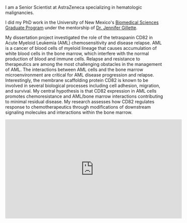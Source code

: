 I am a Senior Scientist at AstraZeneca specializing in hematologic malignancies.

I did my PhD work in the University of New Mexico's [Biomedical Sciences Graduate Program](https://hsc.unm.edu/research/brep/graduate/bsgp/index.html) under the mentorship of [Dr. Jennifer Gillette](https://pathology.unm.edu/research/faculty-laboratories/the-gillette-laboratory/index.html).

My dissertation project investigated the role of the tetraspanin CD82 in Acute Myeloid Leukemia (AML) chemosensitivity and disease relapse. AML is a cancer of blood cells of myeloid lineage that causes accumulation of white blood cells in the bone marrow, which interfere with the normal production of blood and immune cells. Relapse and resistance to therapeutics are among the most challenging obstacles in the management of AML. The interactions between AML cells and the bone marrow microenvironment are critical for AML disease progression and relapse. Interestingly, the membrane scaffolding protein CD82 is known to be involved in several biological processes including cell adhesion, migration, and survival. My central hypothesis is that CD82 expression in AML cells promotes chemoresistance and AML/bone marrow interactions contributing to minimal residual disease. My research assesses how CD82 regulates response to chemotherapeutics through modifications of downstream signaling molecules and interactions within the bone marrow. 

<iframe width="560" height="315" src="https://www.youtube.com/embed/yebVSPWQ2EQ" frameborder="0" allow="accelerometer; autoplay; encrypted-media; gyroscope; picture-in-picture" allowfullscreen></iframe>
